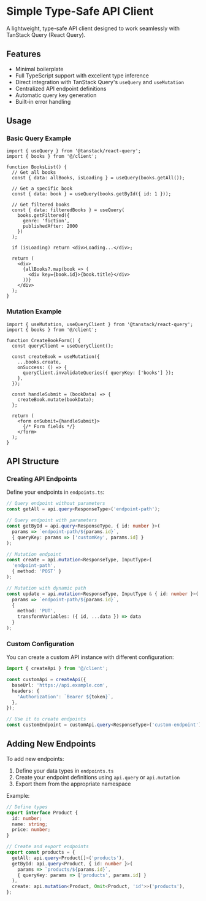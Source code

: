 # Simple Type-Safe API Client

A lightweight, type-safe API client designed to work seamlessly with TanStack Query (React Query).

## Features

- Minimal boilerplate
- Full TypeScript support with excellent type inference
- Direct integration with TanStack Query's `useQuery` and `useMutation`
- Centralized API endpoint definitions
- Automatic query key generation
- Built-in error handling

## Usage

### Basic Query Example

```tsx
import { useQuery } from '@tanstack/react-query';
import { books } from '@/client';

function BooksList() {
  // Get all books
  const { data: allBooks, isLoading } = useQuery(books.getAll());
  
  // Get a specific book
  const { data: book } = useQuery(books.getById({ id: 1 }));
  
  // Get filtered books
  const { data: filteredBooks } = useQuery(
    books.getFiltered({ 
      genre: 'fiction',
      publishedAfter: 2000
    })
  );
  
  if (isLoading) return <div>Loading...</div>;
  
  return (
    <div>
      {allBooks?.map(book => (
        <div key={book.id}>{book.title}</div>
      ))}
    </div>
  );
}
```

### Mutation Example

```tsx
import { useMutation, useQueryClient } from '@tanstack/react-query';
import { books } from '@/client';

function CreateBookForm() {
  const queryClient = useQueryClient();
  
  const createBook = useMutation({
    ...books.create,
    onSuccess: () => {
      queryClient.invalidateQueries({ queryKey: ['books'] });
    },
  });
  
  const handleSubmit = (bookData) => {
    createBook.mutate(bookData);
  };
  
  return (
    <form onSubmit={handleSubmit}>
      {/* Form fields */}
    </form>
  );
}
```

## API Structure

### Creating API Endpoints

Define your endpoints in `endpoints.ts`:

```typescript
// Query endpoint without parameters
const getAll = api.query<ResponseType>('endpoint-path');

// Query endpoint with parameters
const getById = api.query<ResponseType, { id: number }>(
  params => `endpoint-path/${params.id}`,
  { queryKey: params => ['customKey', params.id] }
);

// Mutation endpoint
const create = api.mutation<ResponseType, InputType>(
  'endpoint-path',
  { method: 'POST' }
);

// Mutation with dynamic path
const update = api.mutation<ResponseType, InputType & { id: number }>(
  params => `endpoint-path/${params.id}`,
  { 
    method: 'PUT',
    transformVariables: ({ id, ...data }) => data 
  }
);
```

### Custom Configuration

You can create a custom API instance with different configuration:

```typescript
import { createApi } from '@/client';

const customApi = createApi({
  baseUrl: 'https://api.example.com',
  headers: {
    'Authorization': `Bearer ${token}`,
  },
});

// Use it to create endpoints
const customEndpoint = customApi.query<ResponseType>('custom-endpoint');
```

## Adding New Endpoints

To add new endpoints:

1. Define your data types in `endpoints.ts`
2. Create your endpoint definitions using `api.query` or `api.mutation`
3. Export them from the appropriate namespace

Example:

```typescript
// Define types
export interface Product {
  id: number;
  name: string;
  price: number;
}

// Create and export endpoints
export const products = {
  getAll: api.query<Product[]>('products'),
  getById: api.query<Product, { id: number }>(
    params => `products/${params.id}`,
    { queryKey: params => ['products', params.id] }
  ),
  create: api.mutation<Product, Omit<Product, 'id'>>('products'),
};
```
